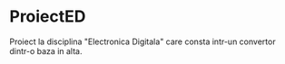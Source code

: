 # ProiectED
Proiect la disciplina "Electronica Digitala" care consta intr-un convertor dintr-o baza in alta.
